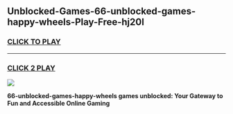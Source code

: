 
## Unblocked-Games-66-unblocked-games-happy-wheels-Play-Free-hj20l
<h3>
<a href="https://premium76.site?title=66-unblocked-games-happy-wheels&ref=17A">CLICK TO PLAY</a></h3>
<hr>

<h3>
<a href="https://premium76.site?title=66-unblocked-games-happy-wheels&ref=17A">CLICK 2 PLAY</a>
  
</h3>

<a href="https://premium76.site?title=66-unblocked-games-happy-wheels&ref=17A"><img src="https://clearcache.store/games.png"></a>


**66-unblocked-games-happy-wheels games unblocked: Your Gateway to Fun and Accessible Online Gaming**
